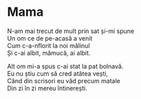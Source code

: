 # Mama

N-am mai trecut de mult prin sat și-mi spune\
Un om ce de pe-acasă a venit\
Cum c-a-nflorit la noi mălinul\
Și c-ai albit, mămucă, ai albit.

Alt om mi-a spus c-ai stat la pat bolnavă.\
Eu nu știu cum să cred atâtea vești,\
Când din scrisori eu văd precum matale\
Din zi în zi mereu întinerești.
